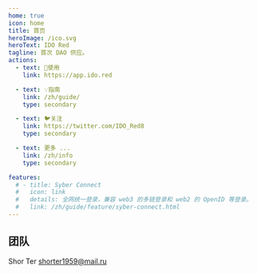 ```yaml
---
home: true
icon: home
title: 首页
heroImage: /ico.svg
heroText: IDO Red
tagline: 首次 DAO 供应。
actions:
  - text: 🚀使用
    link: https://app.ido.red

  - text: 💡指南
    link: /zh/guide/
    type: secondary 

  - text: 🐦关注
    link: https://twitter.com/IDO_Red8
    type: secondary 

  - text: 更多 ...
    link: /zh/info
    type: secondary

features:
  # - title: Syber Connect
  #   icon: link
  #   details: 全网统一登录，兼容 web3 的多链登录和 web2 的 OpenID 等登录。 
  #   link: /zh/guide/feature/syber-connect.html 
---
```


## 团队
Shor Ter <shorter1959@mail.ru>
